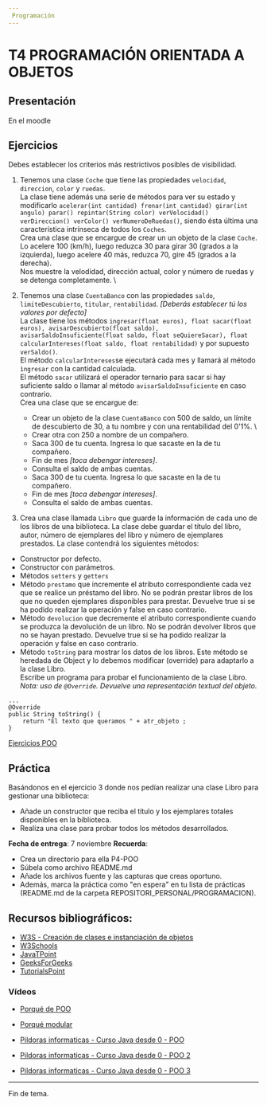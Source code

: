 ```yaml
---
 Programación
---
```


# T4 PROGRAMACIÓN ORIENTADA A OBJETOS

## Presentación
En el moodle

## Ejercicios
Debes establecer los criterios más restrictivos posibles de visibilidad.

1. Tenemos una clase `Coche` que tiene las propiedades `velocidad`, `direccion`, `color` y `ruedas`. \
   La clase tiene además una serie de métodos para ver su estado y modificarlo `acelerar(int cantidad) frenar(int cantidad) girar(int angulo) parar() repintar(String color) verVelocidad() verDireccion() verColor() verNumeroDeRuedas()`, siendo ésta última una característica intrínseca de todos los `Coches`. \
   Crea una clase que se encargue de crear un un objeto de la clase `Coche`. \
   Lo acelere 100 (km/h), luego reduzca 30 para girar 30 (grados a la izquierda), luego acelere 40 más, reduzca 70, gire 45 (grados a la derecha). \
   Nos muestre la velodidad, dirección actual, color y número de ruedas y se detenga completamente. \

2. Tenemos una clase `CuentaBanco` con las propiedades `saldo`, `limiteDescubierto`, `titular`, `rentabilidad`. *[Deberás establecer tú los valores por defecto]*\
   La clase tiene los métodos `ingresar(float euros), float sacar(float euros), avisarDescubierto(float saldo), avisarSaldoInsuficiente(float saldo, float seQuiereSacar), float calcularIntereses(float saldo, float rentabilidad)` y por supuesto `verSaldo()`. \
   El método `calcularIntereses`se ejecutará cada mes y llamará al método `ìngresar` con la cantidad calculada. \
   El método `sacar` utilizará el operador ternario para sacar si hay suficiente saldo o llamar al método `avisarSaldoInsuficiente` en caso contrario. \
   Crea una clase que se encargue de:
   + Crear un objeto de la clase `CuentaBanco` con 500 de saldo, un límite de descubierto de 30, a tu nombre y con una rentabilidad del 0'1%. \
   + Crear otra con 250 a nombre de un compañero.
   + Saca 300 de tu cuenta. Ingresa lo que sacaste en la de tu compañero.
   + Fin de mes *[toca debengar intereses]*.
   + Consulta el saldo de ambas cuentas.
   + Saca 300 de tu cuenta. Ingresa lo que sacaste en la de tu compañero.
   + Fin de mes *[toca debengar intereses]*.
   + Consulta el saldo de ambas cuentas.

3. Crea una clase llamada `Libro` que guarde la información de cada uno de los libros de una biblioteca. La clase debe guardar el título del libro, autor, número de ejemplares del libro y número de ejemplares prestados. La clase contendrá los siguientes métodos:
- Constructor por defecto.
- Constructor con parámetros.
- Métodos `setters` y `getters`
- Método `prestamo` que incremente el atributo correspondiente cada vez que se realice un préstamo del libro. No se podrán prestar libros de los que no queden ejemplares disponibles para prestar. Devuelve true si se ha podido realizar la operación y false en caso contrario.
- Método `devolucion` que decremente el atributo correspondiente cuando se produzca la devolución de un libro. No se podrán devolver libros que no se hayan prestado. Devuelve true si se ha podido realizar la operación y false en caso contrario.
- Método `toString` para mostrar los datos de los libros. Este método se heredada de Object y lo debemos modificar (override) para adaptarlo a la clase Libro. \
Escribe un programa para probar el funcionamiento de la clase Libro. \
*Nota: uso de `@Override`. Devuelve una representación textual del objeto.*
```
...
@Override
public String toString() {
    return "El texto que queramos " + atr_objeto ;
}
```
[Ejercicios POO](./T4/EjerciciosClasesYObjetos-UCM.pdf)

## Práctica
Basándonos en el ejercicio 3 donde nos pedían realizar una clase Libro para gestionar una biblioteca:
+ Añade un constructor que reciba el título y los ejemplares totales disponibles en la biblioteca.
+ Realiza una clase para probar todos los métodos desarrollados.

**Fecha de entrega**: 7 noviembre
**Recuerda**:
+ Crea un directorio para ella P4-POO
+ Súbela como archivo README.md
+ Añade los archivos fuente y las capturas que creas oportuno.
+ Además, marca la práctica como "en espera" en tu lista de prácticas (README.md de la carpeta REPOSITORI_PERSONAL/PROGRAMACION).

## Recursos bibliográficos:
+ [W3S - Creación de clases e instanciación de objetos](https://www.w3schools.com/java/java_classes.asp)
+ [W3Schools](https://www.w3schools.com/java/java_oop.asp)
+ [JavaTPoint](https://www.javatpoint.com/java-oops-concepts)
+ [GeeksForGeeks](https://www.geeksforgeeks.org/object-oriented-programming-oops-concept-in-java/?ref=lbp)
+ [TutorialsPoint](https://www.tutorialspoint.com/java/java_object_classes.htm)
### Vídeos
+ [Porqué de POO](https://youtu.be/XmUz5WJmJVU?t=142)
+ [Porqué modular](https://youtu.be/RZOSJ2zuxIs?t=528)

+ [Pildoras informaticas - Curso Java desde 0 - POO](https://www.youtube.com/watch?v=XmUz5WJmJVU&list=PLU8oAlHdN5BktAXdEVCLUYzvDyqRQJ2lk&index=29)
+ [Pildoras informaticas - Curso Java desde 0 - POO 2](https://www.youtube.com/watch?v=ZY5pwm92cWQ&list=PLU8oAlHdN5BktAXdEVCLUYzvDyqRQJ2lk&index=30)
+ [Pildoras informaticas - Curso Java desde 0 - POO 3](https://www.youtube.com/watch?v=ZY5pwm92cWQ&list=PLU8oAlHdN5BktAXdEVCLUYzvDyqRQJ2lk&index=31)



---
Fin de tema.
